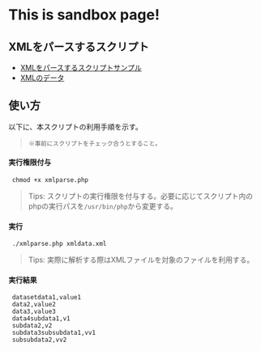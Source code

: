 # This is sandbox page!

## XMLをパースするスクリプト

 * [XMLをパースするスクリプトサンプル](https://github.com/tikemin/sandbox/blob/master/xmlparse.php)
 * [XMLのデータ](https://github.com/tikemin/sandbox/blob/master/xmldata.xml)


## 使い方
 以下に、本スクリプトの利用手順を示す。

>  `※事前にスクリプトをチェック合うとすること。`

#### 実行権限付与

```
 chmod +x xmlparse.php
```
> Tips: スクリプトの実行権限を付与する。必要に応じてスクリプト内のphpの実行パスを`/usr/bin/php`から変更する。

#### 実行

```
 ./xmlparse.php xmldata.xml
``` 
> Tips: 実際に解析する際はXMLファイルを対象のファイルを利用する。

#### 実行結果
```
 datasetdata1,value1
 data2,value2
 data3,value3
 data4subdata1,v1
 subdata2,v2
 subdata3subsubdata1,vv1
 subsubdata2,vv2
```


 
